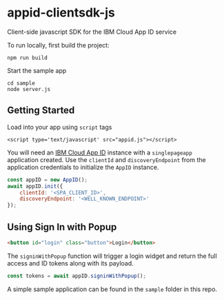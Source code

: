 # appid-clientsdk-js
Client-side javascript SDK for the IBM Cloud App ID service

To run locally, first build the project:
```
npm run build
```

Start the sample app
```
cd sample
node server.js
```

## Getting Started
Load into your app using `script` tags
```
<script type='text/javascript' src="appid.js"></script>
```

You will need an [IBM Cloud App ID](https://www.ibm.com/cloud/app-id) instance with a `singlepageapp` application created.
Use the `clientId` and `discoveryEndpoint` from the application credentials to initialize the `AppID` instance.
```javascript
const appID = new AppID();
await appID.init({
    clientId: '<SPA_CLIENT_ID>',
    discoveryEndpoint: '<WELL_KNOWN_ENDPOINT>'
});
``` 

## Using Sign In with Popup
```html
<button id="login" class="button">Login</button>
```
The `signinWithPopup` function will trigger a login widget and return the full access and ID tokens along with its payload.
```javascript
const tokens = await appID.signinWithPopup();
```

A simple sample application can be found in the `sample` folder in this repo.